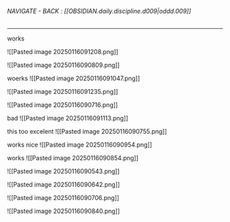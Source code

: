 
###### NAVIGATE - BACK : [[OBSIDIAN.daily.discipline.d009|oddd.009]]
----

works

![[Pasted image 20250116091208.png]]



![[Pasted image 20250116090809.png]]

woerks
![[Pasted image 20250116091047.png]]

![[Pasted image 20250116091235.png]]



![[Pasted image 20250116090716.png]]


bad
![[Pasted image 20250116091113.png]]


this too excelent
![[Pasted image 20250116090755.png]]


works nice
![[Pasted image 20250116090954.png]]


works
![[Pasted image 20250116090854.png]]


![[Pasted image 20250116090543.png]]





![[Pasted image 20250116090642.png]]


![[Pasted image 20250116090706.png]]


![[Pasted image 20250116090840.png]]